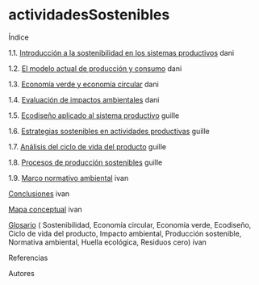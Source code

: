 # actividadesSostenibles

Índice

1.1. [Introducción a la sostenibilidad en los sistemas productivos](introduccion.md) dani

1.2. [El modelo actual de producción y consumo](modeloactual.md) dani

1.3. [Economía verde y economía circular](economia.md) dani

1.4. [Evaluación de impactos ambientales](evaluacion.md) dani

1.5. [Ecodiseño aplicado al sistema productivo](ecodiseño.md) guille

1.6. [Estrategias sostenibles en actividades productivas](estrategias.md) guille

1.7. [Análisis del ciclo de vida del producto](analisis.md) guille

1.8. [Procesos de producción sostenibles](procesos.md) guille

1.9. [Marco normativo ambiental](marco.md) ivan

[Conclusiones](conclusiones.md) ivan

[Mapa conceptual](mapa.md) ivan

[Glosario](glosario.md) ( Sostenibilidad, Economía circular, Economía verde, Ecodiseño, Ciclo de vida del producto, Impacto ambiental, Producción sostenible, Normativa  ambiental, Huella ecológica, Residuos cero) ivan

Referencias

Autores
